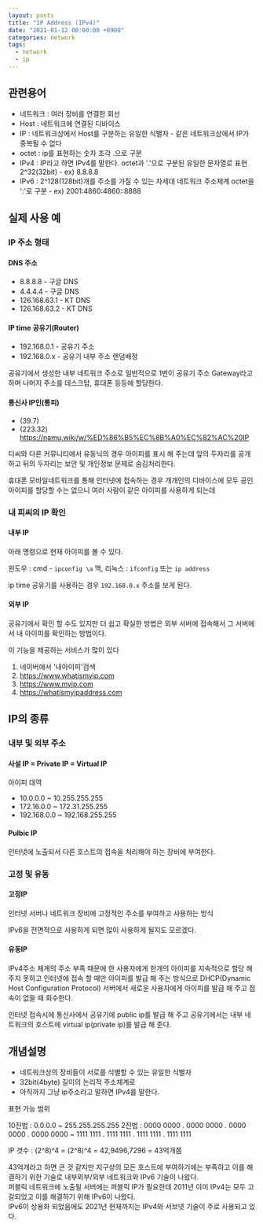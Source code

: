```yaml
---
layout: posts
title: "IP Address (IPv4)"
date: "2021-01-12 00:00:00 +0900"
categories: network
tags:
  - network
  - ip
---
```


## 관련용어

* 네트워크 : 여러 장비를 연결한 회선
* Host : 네트워크에 연결된 디바이스
* IP : 네트워크상에서 Host를 구분하는 유일한 식별자 - 같은 네트워크상에서 IP가 중복될 수 없다
* octet : ip를 표현하는 숫자 조각 .으로 구분
* IPv4 : IP라고 하면 IPv4를 말한다. octet과 '.'으로 구분된 유일한 문자열로 표현 2^32(32bit) - ex) 8.8.8.8
* IPv6 : 2^128(128bit)개를 주소를 가질 수 있는 차세대 네트워크 주소체계 octet을 ':'로 구분 - ex) 2001:4860:4860::8888


## 실제 사용 예

### IP 주소 형태

#### DNS 주소
* 8.8.8.8 - 구글 DNS
* 4.4.4.4 - 구글 DNS
* 126.168.63.1 - KT DNS
* 126.168.63.2 - KT DNS

#### IP time 공유기(Router)
* 192.168.0.1 - 공유기 주소
* 192.168.0.x - 공유기 내부 주소 랜덤배정

공유기에서 생성한 내부 네트워크 주소로 일반적으로 1번이 공유기 주소 Gateway라고 하며 나머지 주소를 데스크탑, 휴대폰 등등에 할당한다.

#### 통신사 IP인(통피)
* (39.7)
* (223.32)
https://namu.wiki/w/%ED%86%B5%EC%8B%A0%EC%82%AC%20IP

디씨와 다른 커뮤니티에서 유동닉의 경우 아이피를 표시 해 주는데 앞의 두자리를 공개하고 뒤의 두자리는 보안 및 개인정보 문제로 숨김처리한다.

휴대폰 모바일네트워크를 통해 인터넷에 접속하는 경우 개개인의 디바이스에 모두 공인 아이피를 할당할 수는 없으니 여러 사람이 같은 아이피를 사용하게 되는데 

### 내 피씨의 IP 확인

#### 내부 IP
아래 명령으로 현재 아이피를 볼 수 있다.

윈도우 : cmd - `ipconfig \a`
맥, 리눅스 : `ifconfig` 또는 `ip address`

ip time 공유기를 사용하는 경우 `192.168.0.x` 주소를 보게 된다.

#### 외부 IP

공유기에서 확인 할 수도 있지만 더 쉽고 확실한 방법은 외부 서버에 접속해서 그 서버에서 내 아이피를 확인하는 방법이다.

이 기능을 제공하는 서비스가 많이 있다

1. 네이버에서 '내아이피'검색
2. https://www.whatismyip.com
3. https://www.myip.com
4. https://whatismyipaddress.com

## IP의 종류

### 내부 및 외부 주소

#### 사설 IP = Private IP = Virtual IP


아이피 대역
* 10.0.0.0 ~ 10.255.255.255
* 172.16.0.0 ~ 172.31.255.255
* 192.168.0.0 ~ 192.168.255.255

#### Pulbic IP

인터넷에 노출되서 다른 호스트의 접속을 처리해야 하는 장비에 부여한다.

### 고정 및 유동

#### 고정IP

인터넷 서버나 네트워크 장비에 고정적인 주소를 부여하고 사용하는 방식

IPv6을 전면적으로 사용하게 되면 많이 사용하게 될지도 모르겠다.

#### 유동IP

IPv4주소 체계의 주소 부족 때문에 한 사용자에게 한개의 아이피를 지속적으로 할당 해 주지 못하고 인터넷에 접속 할 때만 아이피를 발급 해 주는 방식으로 DHCP(Dynamic Host Configuration Protocol) 서버에서 새로운 사용자에게 아이피를 발급 해 주고 접속이 없을 때 회수한다.

인터넷 접속시에 통신사에서 공유기에 public ip를 발급 해 주고
공유기에서는 내부 네트워크의 호스트에 virtual ip(private ip)를 발급 해 준다.

## 개념설명

* 네트워크상의 장비들이 서로를 식별할 수 있는 유일한 식별자
* 32bit(4byte) 길이의 논리적 주소체계로
* 아직까지 그냥 ip주소라고 말하면 IPv4를 말한다.

표현 가능 범위

10진법 : 0.0.0.0 ~ 255.255.255.255
2진법 : 0000 0000 . 0000 0000 . 0000 0000 . 0000 0000 ~ 1111 1111 . 1111 1111 . 1111 1111 . 1111 1111

IP 갯수 : (2^8)^4 = (2^8)^4 = 42,9496,7296 = 43억개쯤

43억개라고 하면 큰 것 같지만 지구상의 모든 호스트에 부여하기에는 부족하고 이를 해결하기 위한 기술로 내부외부/외부 네트워크와 IPv6 기술이 나왔다.\
퍼블릭 네트워크에 노출될 서버에는 퍼블릭 IP가 필요한데 2011년 이미 IPv4는 모두 고갈되었고 이를 해결하기 위해 IPv6이 나왔다.\
IPv6이 상용화 되었음에도 2021년 현재까지는 IPv4와 서브넷 기술이 주로 사용되고 있다.

